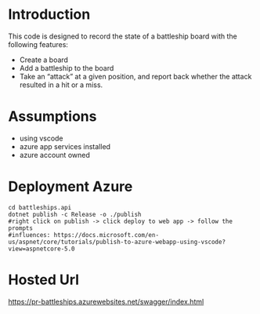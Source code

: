 # Introduction
This code is designed to record the state of a battleship board with the following features:
* Create a board
* Add a battleship to the board
* Take an “attack” at a given position, and report back whether the attack
resulted in a hit or a miss.

# Assumptions
* using vscode
* azure app services installed
* azure account owned

# Deployment Azure 
```
cd battleships.api
dotnet publish -c Release -o ./publish
#right click on publish -> click deploy to web app -> follow the prompts
#influences: https://docs.microsoft.com/en-us/aspnet/core/tutorials/publish-to-azure-webapp-using-vscode?view=aspnetcore-5.0
```

# Hosted Url
https://pr-battleships.azurewebsites.net/swagger/index.html
